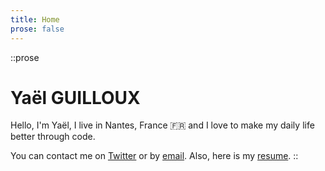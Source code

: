 ```yaml
---
title: Home
prose: false
---
```


::prose
# Yaël GUILLOUX

Hello, I'm Yaël, I live in Nantes, France 🇫🇷  and I love to make my daily life better through code.

You can contact me on [Twitter](https://twitter.com/yaeeelglx) or by [email](yael@ipseity.fr). Also, here is my [resume](https://resume.yael.dev/).
::


<PostList />
